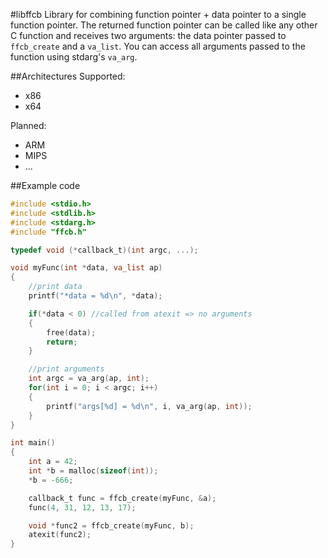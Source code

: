 #libffcb
Library for combining function pointer + data pointer to a single function pointer.
The returned function pointer can be called like any other C function and receives two arguments:
the data pointer passed to `ffcb_create` and a `va_list`.
You can access all arguments passed to the function using stdarg's `va_arg`.

##Architectures
Supported:
- x86
- x64

Planned:
- ARM
- MIPS
- ...

##Example code
```C
#include <stdio.h>
#include <stdlib.h>
#include <stdarg.h>
#include "ffcb.h"

typedef void (*callback_t)(int argc, ...);

void myFunc(int *data, va_list ap)
{
	//print data
	printf("*data = %d\n", *data);

	if(*data < 0) //called from atexit => no arguments
	{
		free(data);
		return;
	}

	//print arguments
	int argc = va_arg(ap, int);
	for(int i = 0; i < argc; i++)
	{
		printf("args[%d] = %d\n", i, va_arg(ap, int));
	}
}

int main()
{
	int a = 42;
	int *b = malloc(sizeof(int));
	*b = -666;

	callback_t func = ffcb_create(myFunc, &a);
	func(4, 31, 12, 13, 17);

	void *func2 = ffcb_create(myFunc, b);
	atexit(func2);
}
```
